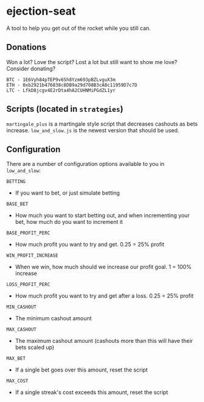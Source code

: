 # ejection-seat
A tool to help you get out of the rocket while you still can.

## Donations
Won a lot? Love the script? Lost a lot but still want to show me love?  Consider donating?

```
BTC - 1E6Vyh84pTEP9v6Sh8Yzm693pBZLvguX3m
ETH - 0xb2921b476838c8DB9a29d708B3cA8c11959D7c7D
LTC - LfkD8jcgv4E2rDta4hA2CUHNMiPGdZL1yr
```

## Scripts (located in `strategies`)
`martingale_plus` is a martingale style script that decreases cashouts as bets increase.
`low_and_slow.js` is the newest version that should be used.

## Configuration
There are a number of configuration options available to you in `low_and_slow`:


`BETTING`
- If you want to bet, or just simulate betting

`BASE_BET`
- How much you want to start betting out, and when incrementing your bet, how much do you want to increment it

`BASE_PROFIT_PERC`
- How much profit you want to try and get.  0.25 = 25% profit

`WIN_PROFIT_INCREASE`
- When we win, how much should we increase our profit goal. 1 = 100% increase

`LOSS_PROFIT_PERC`
- How much profit you want to try and get after a loss. 0.25 = 25% profit

`MIN_CASHOUT`
- The minimum cashout amount

`MAX_CASHOUT`
- The maximum cashout amount (cashouts more than this will have their bets scaled up)

`MAX_BET`
- If a single bet goes over this amount, reset the script

`MAX_COST`
- If a single streak's cost exceeds this amount, reset the script
